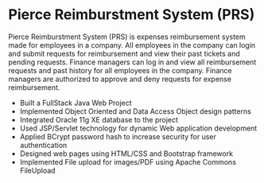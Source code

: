 
# Pierce Reimburstment System (PRS)

Pierce Reimburstment System (PRS) is expenses reimbursement system made for employees in a company. 
All employees in the company can login and submit requests for reimbursement and view their past tickets and pending requests.
Finance managers can log in and view all reimbursement requests and past history for all employees in the company.
Finance managers are authorized to approve and deny requests for expense reimbursement.

- Built a FullStack Java Web Project 
- Implemented Object Oriented and Data Access Object design patterns
- Integrated Oracle 11g XE database to the project
- Used JSP/Servlet technology for dynamic Web application development
- Applied BCrypt password hash to increase security for user authentication
- Designed web pages using HTML/CSS and Bootstrap framework
- Implemented File upload for images/PDF using Apache Commons FileUpload